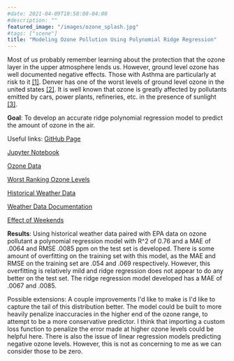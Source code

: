 ```yaml
---
#date: 2021-04-09T10:58:08-04:00
#description: ""
featured_image: "/images/ozone_splash.jpg"
#tags: ["scene"]
title: "Modeling Ozone Pollution Using Polynomial Ridge Regression"
---
```

Most of us probably remember learning about the protection that the ozone layer in the upper atmosphere lends us. However, ground level ozone has well documented negative effects. Those with Asthma are particularly at risk to it [[1]](https://www.epa.gov/ground-level-ozone-pollution/ground-level-ozone-basics). Denver has one of the worst levels of ground level ozone in the united states [[2]](https://www.denverpost.com/2021/06/16/denver-fortcollins-worst-cities-air-pollution/). It is well known that ozone is greatly affected by pollutants emitted by cars, power plants, refineries, etc. in the presence of sunlight [[3]](https://www.epa.gov/ground-level-ozone-pollution/ground-level-ozone-basics#:~:text=This%20happens%20when%20pollutants%20emitted,high%20levels%20during%20colder%20months.).

**Goal**: To develop an accurate ridge polynomial regression model to predict the amount of ozone in the air.

Useful links:
[GitHub Page](https://github.com/jcummingsutk/ozone_pollution)

[Jupyter Notebook](https://github.com/jcummingsutk/ozone_pollution/blob/master/notebook.ipynb)

[Ozone Data](https://aqs.epa.gov/aqsweb/airdata/download_files.html#Raw)

[Worst Ranking Ozone Levels](https://www.lung.org/research/sota/city-rankings/most-polluted-cities)

[Historical Weather Data](https://visualcrossing.com/)

[Weather Data Documentation](https://www.visualcrossing.com/resources/documentation/weather-data/weather-data-documentation/)

[Effect of Weekends](https://www.tandfonline.com/doi/full/10.1080/10962247.2012.749312#:~:text=In%20simple%20terms%2C%20the%20ozone,NOx\)%2C%20on%20weekends.)

**Results**: Using historical weather data paired with EPA data on ozone pollutant a polynomial regression model with R^2 of 0.76 and a MAE  of .0064 and RMSE .0085 ppm on the test set is developed. There is some amount of overfitting on the training set with this model, as the MAE and RMSE on the training set are .054 and .069 respectively. However, this overfitting is relatively mild and ridge regression does not appear to do any better on the test set. The ridge regression model developed has a MAE of .0067 and .0085.

Possible extensions: A couple improvements I'd like to make is I'd like to capture the tail of this distribution better. The model could be built to more heavily penalize inaccuracies in the higher end of the ozone range, to attempt to be a more conservative predictor. I think that importing a custom loss function to penalize the error made at higher ozone levels could be helpful here. There is also the issue of linear regression models predicting negative ozone levels. However, this is not as concerning to me as we can consider those to be zero.
